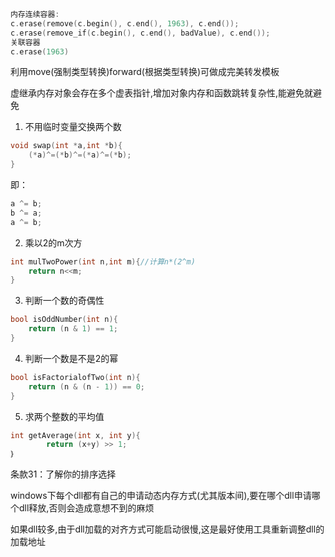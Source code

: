 ```C++
内存连续容器:
c.erase(remove(c.begin(), c.end(), 1963), c.end());
c.erase(remove_if(c.begin(), c.end(), badValue), c.end());
关联容器
c.erase(1963)
```


利用move(强制类型转换)forward(根据类型转换)可做成完美转发模板

虚继承内存对象会存在多个虚表指针,增加对象内存和函数跳转复杂性,能避免就避免

1. 不用临时变量交换两个数
```C++
void swap(int *a,int *b){     
    (*a)^=(*b)^=(*a)^=(*b);   
} 
``` 
即：
```C++
a ^= b;  
b ^= a;  
a ^= b;  
```
2. 乘以2的m次方
```C++
int mulTwoPower(int n,int m){//计算n*(2^m)  
    return n<<m;  
} 
``` 

3. 判断一个数的奇偶性
```C++
bool isOddNumber(int n){  
    return (n & 1) == 1;  
}  
```

4. 判断一个数是不是2的幂
```C++
bool isFactorialofTwo(int n){  
    return (n & (n - 1)) == 0;   
} 
```

5. 求两个整数的平均值
```C++
int getAverage(int x, int y){  
        return (x+y) >> 1;   
｝
```

条款31：了解你的排序选择


windows下每个dll都有自己的申请动态内存方式(尤其版本间),要在哪个dll申请哪个dll释放,否则会造成意想不到的麻烦

如果dll较多,由于dll加载的对齐方式可能启动很慢,这是最好使用工具重新调整dll的加载地址

